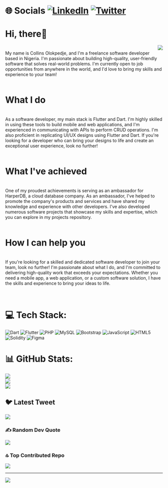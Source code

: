 # 🌐 Socials [![LinkedIn](https://img.shields.io/badge/LinkedIn-%230077B5.svg?logo=linkedin&logoColor=white)](https://linkedin.com/in/collins-olokpedje-739955136) [![Twitter](https://img.shields.io/badge/Twitter-%231DA1F2.svg?logo=Twitter&logoColor=white)](https://twitter.com/Freaking_Colin) 

# Hi, there👋 
<img src="https://media.giphy.com/media/E89xxATM4iZoPdr6Tb/giphy.gif" align="right" />

<br>My name is Collins Olokpedje, and I'm a freelance software developer based in Nigeria. I'm passionate about building high-quality, user-friendly software that solves real-world problems. I'm currently open to job opportunities from anywhere in the world, and I'd love to bring my skills and experience to your team!<br><br>
# What I do
<br>As a software developer, my main stack is Flutter and Dart. I'm highly skilled in using these tools to build mobile and web applications, and I'm experienced in communicating with APIs to perform CRUD operations. I'm also proficient in replicating UI/UX designs using Flutter and Dart. If you're looking for a developer who can bring your designs to life and create an exceptional user experience, look no further!<br><br>
# What I've achieved
<br>One of my proudest achievements is serving as an ambassador for HarperDB, a cloud database company. As an ambassador, I've helped to promote the company's products and services and have shared my knowledge and experience with other developers. I've also developed numerous software projects that showcase my skills and expertise, which you can explore in my projects repository.<br><br>

# How I can help you
<br>If you're looking for a skilled and dedicated software developer to join your team, look no further! I'm passionate about what I do, and I'm committed to delivering high-quality work that exceeds your expectations. Whether you need a mobile app, a web application, or a custom software solution, I have the skills and experience to bring your ideas to life.<br><br><br>




# 💻 Tech Stack:
![Dart](https://img.shields.io/badge/dart-%230175C2.svg?style=for-the-badge&logo=dart&logoColor=white) ![Flutter](https://img.shields.io/badge/Flutter-%2302569B.svg?style=for-the-badge&logo=Flutter&logoColor=white) ![PHP](https://img.shields.io/badge/php-%23777BB4.svg?style=for-the-badge&logo=php&logoColor=white) ![MySQL](https://img.shields.io/badge/mysql-%2300f.svg?style=for-the-badge&logo=mysql&logoColor=white) ![Bootstrap](https://img.shields.io/badge/bootstrap-%23563D7C.svg?style=for-the-badge&logo=bootstrap&logoColor=white) ![JavaScript](https://img.shields.io/badge/javascript-%23323330.svg?style=for-the-badge&logo=javascript&logoColor=%23F7DF1E) ![HTML5](https://img.shields.io/badge/html5-%23E34F26.svg?style=for-the-badge&logo=html5&logoColor=white) ![Solidity](https://img.shields.io/badge/Solidity-%23363636.svg?style=for-the-badge&logo=solidity&logoColor=white) ![Figma](https://img.shields.io/badge/figma-%23F24E1E.svg?style=for-the-badge&logo=figma&logoColor=white)
# 📊 GitHub Stats:
![](https://github-readme-stats.vercel.app/api?username=colin-stark&theme=blue-green&hide_border=false&include_all_commits=true&count_private=false)<br/>
![](https://github-readme-streak-stats.herokuapp.com/?user=colin-stark&theme=blue-green&hide_border=false)<br/>
![](https://github-readme-stats.vercel.app/api/top-langs/?username=colin-stark&theme=blue-green&hide_border=false&include_all_commits=true&count_private=false&layout=compact)

## 🐦 Latest Tweet
[![](https://gtce.itsvg.in/api?username=Freaking_Colin)](https://github.com/VishwaGauravIn/github-twitter-card-embed)

### ✍️ Random Dev Quote
![](https://quotes-github-readme.vercel.app/api?type=horizontal&theme=radical)

### 🔝 Top Contributed Repo
![](https://github-contributor-stats.vercel.app/api?username=colin-stark&limit=5&theme=dark&combine_all_yearly_contributions=true)

---
[![](https://visitcount.itsvg.in/api?id=colin-stark&icon=0&color=11)](https://visitcount.itsvg.in)

<!-- Proudly created with GPRM ( https://gprm.itsvg.in ) -->
